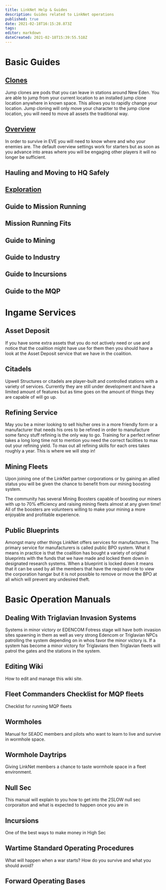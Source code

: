 ```yaml
---
title: LinkNet Help & Guides
description: Guides related to LinkNet operations
published: true
date: 2021-02-18T16:15:28.873Z
tags: 
editor: markdown
dateCreated: 2021-02-18T15:39:55.518Z
---
```


# Basic Guides
## [Clones](/linknet-help-and-guides/clones)
Jump clones are pods that you can leave in stations around New Eden. You are able to jump from your current location to an installed jump clone location anywhere in known space. This allows you to rapidly change your location. Jump cloning will only move your character to the jump clone location, you will need to move all assets the traditional way.

## [Overview](/linknet-help-and-guides/overview)
In order to survive in EVE you will need to know where and who your enemies are. The default overview settings work for starters but as soon as you advance into areas where you will be engaging other players it will no longer be sufficient.

## Hauling and Moving to HQ Safely

## [Exploration](/linknet-help-and-guides/SG-2-Guide-to-Exploration)
## Guide to Mission Running
## Mission Running Fits
## Guide to Mining
## Guide to Industry
## Guide to Incursions
## Guide to the MQP

# Ingame Services

## Asset Deposit
If you have some extra assets that you do not actively need or use and notice that the coalition might have use for them then you should have a look at the Asset Deposit service that we have in the coalition.

## Citadels
Upwell Structures or citadels are player-built and controlled stations with a variety of services. Currently they are still under development and have a limited amount of features but as time goes on the amount of things they are capable of will go up.

## Refining Service
May you be a miner looking to sell his/her ores in a more friendly form or a manufacturer that needs his ores to be refined in order to manufacture some fancy stuff refining is the only way to go. Training for a perfect refiner takes a long long time not to mention you need the correct facilities to max out your refining yield. To max out all refining skills for each ores takes roughly a year. This is where we will step in!

## Mining Fleets
Upon joining one of the LinkNet partner corporations or by gaining an allied status you will be given the chance to benefit from our mining boosting system.

The community has several Mining Boosters capable of boosting our miners with up to 70% efficiency and raising mining fleets almost at any given time! All of the boosters are volunteers willing to make your mining a more enjoyable and profitable experience.

## Public Blueprints
Amongst many other things LinkNet offers services for manufacturers. The primary service for manufacturers is called public BPO system. What it means in practice is that the coalition has bought a variety of original blueprints with the funds that we have made and locked them down in designated research systems. When a blueprint is locked down it means that it can be used by all the members that have the required role to view the corporation hangar but it is not possible to remove or move the BPO at all which will prevent any undesired theft.

# Basic Operation Manuals

## Dealing With Triglavian Invasion Systems
Systems in minor victory or EDENCOM Fotress stage will have both invasion sites spawning in them as well as very strong Edencom or Triglavian NPCs patrolling the system depending on in whos favor the minor victory is. If a system has become a minor victory for Triglavians then Triglavian fleets will patrol the gates and the stations in the system.

## Editing Wiki
How to edit and manage this wiki site.

## Fleet Commanders Checklist for MQP fleets
Checklist for running MQP fleets

## Wormholes
Manual for SEADC members and pilots who want to learn to live and survive in wormhole space.

## Wormhole Daytrips
Giving LinkNet members a chance to taste wormhole space in a fleet environment.

## Null Sec
This manual will explain to you how to get into the 2SLOW null sec corporaiton and what is expected to happen once you are in

## Incursions
One of the best ways to make money in High Sec

## Wartime Standard Operating Procedures
What will happen when a war starts? How do you survive and what you should avoid?

## Forward Operating Bases